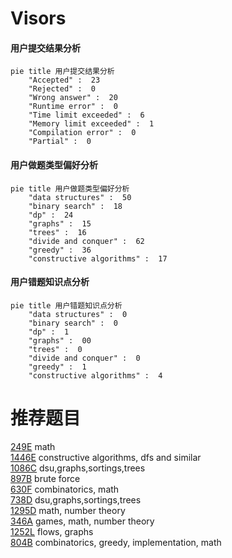 # Visors

<!-- tabs:start -->



#### **用户提交结果分析**

```mermaid
pie title 用户提交结果分析
    "Accepted" :  23
    "Rejected" :  0
    "Wrong answer" :  20
    "Runtime error" :  0
    "Time limit exceeded" :  6
    "Memory limit exceeded" :  1
    "Compilation error" :  0
    "Partial" :  0
```

#### **用户做题类型偏好分析**

```mermaid
pie title 用户做题类型偏好分析
    "data structures" :  50
    "binary search" :  18
    "dp" :  24
    "graphs" :  15
    "trees" :  16
    "divide and conquer" :  62
    "greedy" :  36
    "constructive algorithms" :  17
```
#### **用户错题知识点分析**

```mermaid
pie title 用户错题知识点分析
    "data structures" :  0
    "binary search" :  0
    "dp" :  1
    "graphs" :  00
    "trees" :  0
    "divide and conquer" :  0
    "greedy" :  1
    "constructive algorithms" :  4
```



<!-- tabs:end -->
# 推荐题目
[249E](https://codeforces.com/contest/249/problem/E)		math		  
[1446E](https://codeforces.com/contest/1446/problem/E)		constructive algorithms,
                        dfs and similar		  
[1086C](https://codeforces.com/contest/1086/problem/C)		dsu,graphs,sortings,trees		  
[897B](https://codeforces.com/contest/897/problem/B)		brute force		  
[630F](https://codeforces.com/contest/630/problem/F)		combinatorics,
                        math		  
[738D](https://codeforces.com/contest/738/problem/D)		dsu,graphs,sortings,trees		  
[1295D](https://codeforces.com/contest/1295/problem/D)		math,
                        number theory		  
[346A](https://codeforces.com/contest/346/problem/A)		games,
                        math,
                        number theory		  
[1252L](https://codeforces.com/contest/1252/problem/L)		flows,
                        graphs		  
[804B](https://codeforces.com/contest/804/problem/B)		combinatorics,
                        greedy,
                        implementation,
                        math		  
